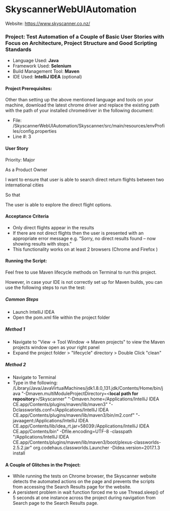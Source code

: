 # SkyscannerWebUIAutomation

Website: https://www.skyscanner.co.nz/

### Project: Test Automation of a Couple of Basic User Stories with Focus on Architecture, Project Structure and Good Scripting Standards

- Language Used: **Java**
- Framework Used: **Selenium**
- Build Management Tool: **Maven**
- IDE Used: **IntelliJ IDEA** (optional)

#### Project Prerequisites:
Other than setting up the above mentioned language and tools on your machine, download the latest chrome driver and replace the existing path with the path of your installed chromedriver in the following document:
- File: /SkyscannerWebUIAutomation/Skyscanner/src/main/resources/envProfiles/config.properties
- Line #: 3


#### User Story 

Priority: Major

As a Product Owner 

I want to ensure that user is able to search direct return flights between two international cities

So that 

The user is able to explore the direct flight options.

#### Acceptance Criteria

- Only direct flights appear in the results
- If there are not direct flights then the user is presented with an appropriate error message
e.g. “Sorry, no direct results found – now showing results with stops.”
- This functionality works on at least 2 browsers (Chrome and Firefox )

#### Running the Script:
Feel free to use Maven lifecycle methods on Terminal to run this project.

However, in case your IDE is not correctly set up for Maven builds, you can use the following steps to run the test:

##### Common Steps
- Launch IntelliJ IDEA
- Open the pom.xml file within the project folder
##### Method 1
- Navigate to "View -> Tool Window -> Maven projects" to view the Maven projects window open as your right panel
- Expand the project folder > "lifecycle" directory > Double Click "clean"

##### Method 2
- Navigate to Terminal
- Type in the following:
/Library/Java/JavaVirtualMachines/jdk1.8.0_131.jdk/Contents/Home/bin/java "-Dmaven.multiModuleProjectDirectory=<**local path for repository**>/Skyscanner" "-Dmaven.home=/Applications/IntelliJ IDEA CE.app/Contents/plugins/maven/lib/maven3" "-Dclassworlds.conf=/Applications/IntelliJ IDEA CE.app/Contents/plugins/maven/lib/maven3/bin/m2.conf" "-javaagent:/Applications/IntelliJ IDEA CE.app/Contents/lib/idea_rt.jar=58039:/Applications/IntelliJ IDEA CE.app/Contents/bin" -Dfile.encoding=UTF-8 -classpath "/Applications/IntelliJ IDEA CE.app/Contents/plugins/maven/lib/maven3/boot/plexus-classworlds-2.5.2.jar" org.codehaus.classworlds.Launcher -Didea.version=2017.1.3 install


#### A Couple of Glitches in the Project:
- While running the tests on Chrome browser, the Skyscanner website detects the automated actions on the page and prevents the scripts from accessing the Search Results page for the website.
- A persistent problem in wait function forced me to use Thread.sleep() of 5 seconds at one instance across the project during navigation from Search page to the Search Results page.
